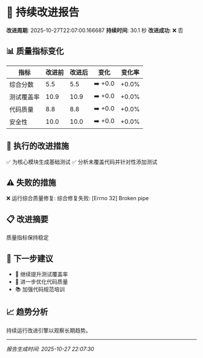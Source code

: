 # 🚀 持续改进报告

**改进周期**: 2025-10-27T22:07:00.166687
**持续时间**: 30.1 秒
**改进成功**: ❌ 否

## 📊 质量指标变化

| 指标 | 改进前 | 改进后 | 变化 | 变化率 |
|------|--------|--------|------|--------|
| 综合分数 | 5.5 | 5.5 | ➡️ +0.0 | +0.0% |
| 测试覆盖率 | 10.9 | 10.9 | ➡️ +0.0 | +0.0% |
| 代码质量 | 8.8 | 8.8 | ➡️ +0.0 | +0.0% |
| 安全性 | 10.0 | 10.0 | ➡️ +0.0 | +0.0% |


## 🎯 执行的改进措施

✅ 为核心模块生成基础测试
✅ 分析未覆盖代码并针对性添加测试

## ⚠️ 失败的措施

❌ 运行综合质量修复: 综合修复失败: [Errno 32] Broken pipe


## 📋 改进摘要

质量指标保持稳定

## 🎯 下一步建议

- 🎯 继续提升测试覆盖率
- 🔧 进一步优化代码质量
- 📚 加强代码规范培训

## 📈 趋势分析

持续运行改进引擎以观察长期趋势。

---
*报告生成时间: 2025-10-27 22:07:30*